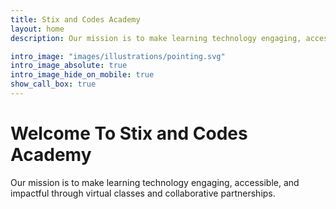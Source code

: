 ```yaml
---
title: Stix and Codes Academy
layout: home
description: Our mission is to make learning technology engaging, accessible, and impactful through virtual classes and collaborative partnerships.

intro_image: "images/illustrations/pointing.svg"
intro_image_absolute: true
intro_image_hide_on_mobile: true
show_call_box: true
---
```


# Welcome To Stix and Codes Academy

Our mission is to make learning technology engaging, accessible, and impactful through virtual classes and collaborative partnerships.
